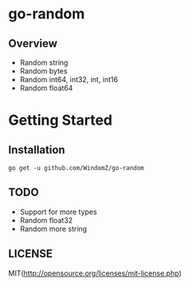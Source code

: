 # go-random

## Overview

* Random string
* Random bytes
* Random int64, int32, int, int16
* Random float64

# Getting Started

## Installation

```
go get -u github.com/WindomZ/go-random
```

## TODO

* Support for more types
* Random float32
* Random more string

## LICENSE

MIT(http://opensource.org/licenses/mit-license.php)
